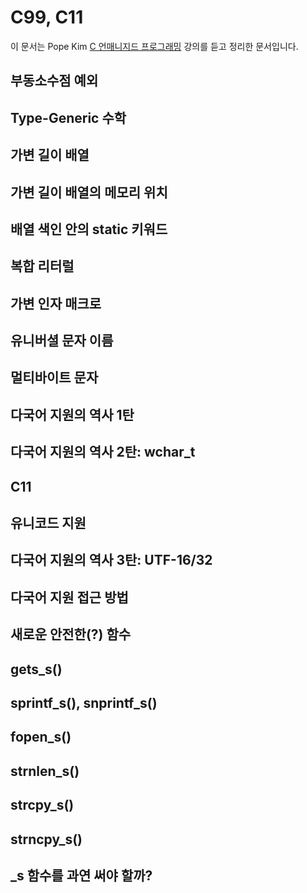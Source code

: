# C99, C11

이 문서는 Pope Kim [C 언매니지드 프로그래밍](https://www.udemy.com/course/c-unmanaged-programming-by-pocu/) 강의를 듣고 정리한 문서입니다.

## 부동소수점 예외

## Type-Generic 수학

## 가변 길이 배열

## 가변 길이 배열의 메모리 위치

## 배열 색인 안의 static 키워드

## 복합 리터럴

## 가변 인자 매크로

## 유니버셜 문자 이름

## 멀티바이트 문자

## 다국어 지원의 역사 1탄

## 다국어 지원의 역사 2탄: wchar_t

## C11

## 유니코드 지원

## 다국어 지원의 역사 3탄: UTF-16/32

## 다국어 지원 접근 방법

## 새로운 안전한(?) 함수

## gets_s()

## sprintf_s(), snprintf_s()

## fopen_s()

## strnlen_s()

## strcpy_s()

## strncpy_s()

## _s 함수를 과연 써야 할까?
